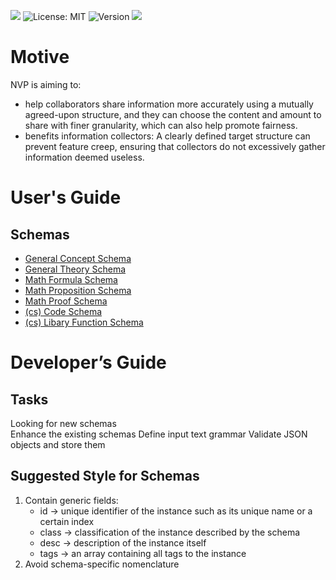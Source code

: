 ![](https://img.shields.io/badge/Note%20Validating%20Protocol-green)
![License: MIT](https://img.shields.io/badge/License-MIT-yellow.svg)
![Version](https://img.shields.io/badge/version-v1.0.0-blue)
![](https://img.shields.io/badge/status-WIP-red)

# Motive
NVP is aiming to:
- help collaborators share information more accurately using a mutually agreed-upon structure, and they can choose the content and amount to share with finer granularity, which can also help promote fairness.
- benefits information collectors: A clearly defined target structure can prevent feature creep, ensuring that collectors do not excessively gather information deemed useless.

# User's Guide
## Schemas
- [General Concept Schema](./JSON%20Schema/gnrl.concept.json)
- [General Theory Schema](./JSON%20Schema/gnrl.theory.json)
- [Math Formula Schema](./JSON%20Schema/math.formula.json)
- [Math Proposition Schema](./JSON%20Schema/math.proposition.json)
- [Math Proof Schema](./JSON%20Schema/math.proof.json)
- [(cs) Code Schema](./JSON%20Schema/cs.code.json)
- [(cs) Libary Function Schema](./JSON%20Schema/cs.libfunc.json)

# Developer’s Guide
## Tasks
Looking for new schemas  
Enhance the existing schemas
Define input text grammar
Validate JSON objects and store them
## Suggested Style for Schemas
1. Contain generic fields:  
   - id -> unique identifier of the instance such as its unique name or a certain index  
   - class -> classification of the instance described by the schema  
   - desc -> description of the instance itself  
   - tags -> an array containing all tags to the instance
2. Avoid schema-specific nomenclature
